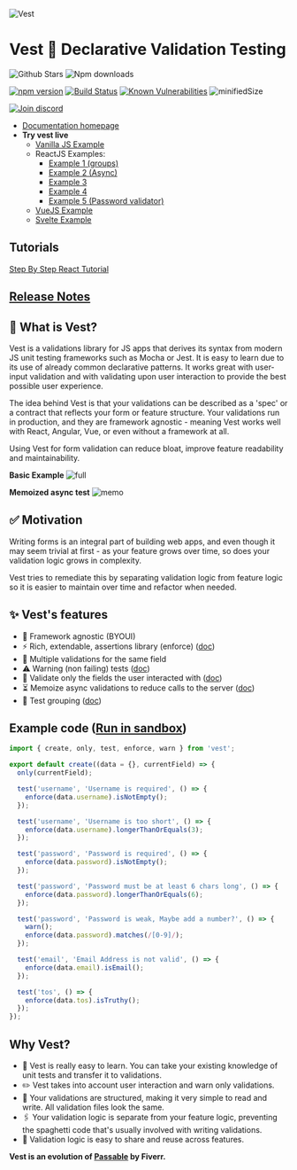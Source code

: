 ![Vest](https://cdn.jsdelivr.net/gh/ealush/vest@assets/vest-logo.png 'Vest')

# Vest 🦺 Declarative Validation Testing

![Github Stars](https://githubbadges.com/star.svg?user=ealush&repo=vest&style=flat)
![Npm downloads](https://img.shields.io/npm/dt/vest?label=Downloads&logo=npm)

[![npm version](https://badge.fury.io/js/vest.svg)](https://badge.fury.io/js/vest) [![Build Status](https://travis-ci.org/ealush/vest.svg?branch=latest)](https://travis-ci.org/ealush/vest) [![Known Vulnerabilities](https://snyk.io/test/npm/vest/badge.svg)](https://snyk.io/test/npm/vest)
![minifiedSize](https://img.shields.io/bundlephobia/min/vest?color=blue&logo=npm)

[![Join discord](https://img.shields.io/discord/757686103292641312?label=Join%20Discord&logo=discord&logoColor=green)](https://discord.gg/WmADZpJnSe)

- [Documentation homepage](https://vestjs.dev)
- **Try vest live**
  - [Vanilla JS Example](https://stackblitz.com/edit/vest-vanilla-support-example?file=validation.js)
  - ReactJS Examples:
    - [Example 1 (groups)](https://codesandbox.io/s/ecstatic-waterfall-4i2ne?file=/src/validate.js)
    - [Example 2 (Async)](https://codesandbox.io/s/youthful-williamson-loijb?file=/src/validate.js)
    - [Example 3](https://stackblitz.com/edit/vest-react-support-example?file=validation.js)
    - [Example 4](https://stackblitz.com/edit/vest-react-registration?file=validate.js)
    - [Example 5 (Password validator)](https://codesandbox.io/s/password-validator-example-6puvy?file=/src/validate.js)
  - [VueJS Example](https://codesandbox.io/s/vest-vue-example-1j6r8?file=/src/validations.js)
  - [Svelte Example](https://codesandbox.io/s/vestdocssvelteexample-k87t7?file=/validate.js)

## Tutorials

[Step By Step React Tutorial](https://dev.to/ealush/dead-simple-form-validation-with-vest-5gf8)

## [Release Notes](https://github.com/ealush/vest/releases)

## 🦺 What is Vest?

Vest is a validations library for JS apps that derives its syntax from modern JS unit testing frameworks such as Mocha or Jest. It is easy to learn due to its use of already common declarative patterns.
It works great with user-input validation and with validating upon user interaction to provide the best possible user experience.

The idea behind Vest is that your validations can be described as a 'spec' or a contract that reflects your form or feature structure. Your validations run in production, and they are framework agnostic - meaning Vest works well with React, Angular, Vue, or even without a framework at all.

Using Vest for form validation can reduce bloat, improve feature readability and maintainability.

**Basic Example**
![full](https://cdn.jsdelivr.net/gh/ealush/vest@assets/demos/full_3.gif 'full')

**Memoized async test**
![memo](https://cdn.jsdelivr.net/gh/ealush/vest@assets/demos/memo.gif 'memo')

## ✅ Motivation

Writing forms is an integral part of building web apps, and even though it may seem trivial at first - as your feature grows over time, so does your validation logic grows in complexity.

Vest tries to remediate this by separating validation logic from feature logic so it is easier to maintain over time and refactor when needed.

## ✨ Vest's features

- 🎨 Framework agnostic (BYOUI)
- ⚡️ Rich, extendable, assertions library (enforce) ([doc](http://vestjs.dev/#/enforce))
- 🚥 Multiple validations for the same field
- ⚠️ Warning (non failing) tests ([doc](http://vestjs.dev/#/warn))
- 📝 Validate only the fields the user interacted with ([doc](http://vestjs.dev/#/exclusion))
- ⏳ Memoize async validations to reduce calls to the server ([doc](http://vestjs.dev/#/test?id=testmemo-for-memoized-tests))
- 🚦 Test grouping ([doc](http://vestjs.dev/#/group))

## Example code ([Run in sandbox](https://codesandbox.io/s/vest-react-tutorial-finished-ztt8t?file=/src/validate.js))

```js
import { create, only, test, enforce, warn } from 'vest';

export default create((data = {}, currentField) => {
  only(currentField);

  test('username', 'Username is required', () => {
    enforce(data.username).isNotEmpty();
  });

  test('username', 'Username is too short', () => {
    enforce(data.username).longerThanOrEquals(3);
  });

  test('password', 'Password is required', () => {
    enforce(data.password).isNotEmpty();
  });

  test('password', 'Password must be at least 6 chars long', () => {
    enforce(data.password).longerThanOrEquals(6);
  });

  test('password', 'Password is weak, Maybe add a number?', () => {
    warn();
    enforce(data.password).matches(/[0-9]/);
  });

  test('email', 'Email Address is not valid', () => {
    enforce(data.email).isEmail();
  });

  test('tos', () => {
    enforce(data.tos).isTruthy();
  });
});
```

## Why Vest?

- 🧠 Vest is really easy to learn. You can take your existing knowledge of unit tests and transfer it to validations.
- ✏️ Vest takes into account user interaction and warn only validations.
- 🧱 Your validations are structured, making it very simple to read and write. All validation files look the same.
- 🖇 Your validation logic is separate from your feature logic, preventing the spaghetti code that's usually involved with writing validations.
- 🧩 Validation logic is easy to share and reuse across features.

**Vest is an evolution of [Passable](https://github.com/fiverr/passable) by Fiverr.**
